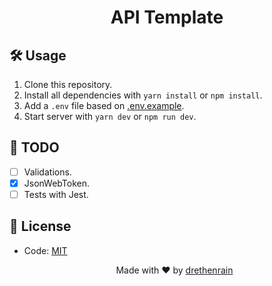 <h1 align="center"> API Template </h1>

<!-- ## ✨ Features

- Database with [MongoDB](http://mongodb.com/). -->

## 🛠 Usage

1. Clone this repository.
2. Install all dependencies with `yarn install` or `npm install`.
3. Add a `.env` file based on [.env.example](https://github.com/drethenrain/api-template/blob/main/.env.example).
4. Start server with `yarn dev` or `npm run dev`.

## 📝 TODO

- [ ] Validations.
- [x] JsonWebToken.
- [ ] Tests with Jest.

## 📄 License

- Code: [MIT](https://github.com/drethenrain/api-template/blob/main/LICENSE)

  <p align="center">Made with ❤️ by <a href="https://github.com/drethenrain">drethenrain</a></p>
